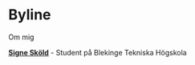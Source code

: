 Byline
======

Om mig

<div class="author-byline">
<p><a href="http://www.student.bth.se/~sisl19/dbwebb-kurser/design/" rel="author"><strong>Signe Sköld</strong></a> - Student på Blekinge Tekniska Högskola </p>
</div>
